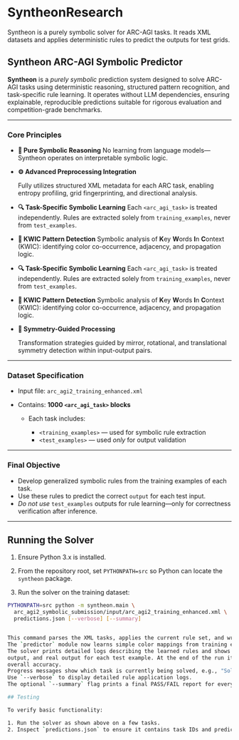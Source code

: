 
# **SyntheonResearch**

Syntheon is a purely symbolic solver for ARC-AGI tasks. It reads XML datasets and
applies deterministic rules to predict the outputs for test grids.

## **Syntheon ARC-AGI Symbolic Predictor**

**Syntheon** is a *purely symbolic* prediction system designed to solve ARC-AGI tasks
using deterministic reasoning, structured pattern recognition, and task-specific rule
learning. It operates without LLM dependencies, ensuring explainable, reproducible
predictions suitable for rigorous evaluation and competition-grade benchmarks.


---

### **Core Principles**

* **🧠 Pure Symbolic Reasoning**
  No learning from language models—Syntheon operates on interpretable symbolic logic.

* **⚙️ Advanced Preprocessing Integration**

  Fully utilizes structured XML metadata for each ARC task, enabling entropy profiling,
  grid fingerprinting, and directional analysis.

* **🔍 Task-Specific Symbolic Learning**
  Each `<arc_agi_task>` is treated independently. Rules are extracted solely from
  `training_examples`, never from `test_examples`.

* **🎨 KWIC Pattern Detection**
  Symbolic analysis of **K**ey **W**ords **I**n **C**ontext (KWIC): identifying
  color co-occurrence, adjacency, and propagation logic.



* **🔍 Task-Specific Symbolic Learning**
  Each `<arc_agi_task>` is treated independently.
   Rules are extracted solely from `training_examples`, never from `test_examples`.

* **🎨 KWIC Pattern Detection**
  Symbolic analysis of **K**ey **W**ords **I**n **C**ontext (KWIC): identifying color co-occurrence, adjacency,
   and propagation logic.


* **🔁 Symmetry-Guided Processing**

  Transformation strategies guided by mirror, rotational, and translational symmetry
  detection within input-output pairs.


---

### **Dataset Specification**

* Input file: `arc_agi2_training_enhanced.xml`
* Contains: **1000 `<arc_agi_task>` blocks**

  * Each task includes:

    * `<training_examples>` — used for symbolic rule extraction
    * `<test_examples>` — used *only* for output validation

---

### **Final Objective**

* Develop generalized symbolic rules from the training examples of each task.
* Use these rules to predict the correct `output` for each test input.
* *Do not use* `test_examples` outputs for rule learning—only for correctness verification after inference.

---


## Running the Solver

1. Ensure Python 3.x is installed.

2. From the repository root, set `PYTHONPATH=src` so Python can locate the `syntheon` package.
3. Run the solver on the training dataset:

```bash
PYTHONPATH=src python -m syntheon.main \
  arc_agi2_symbolic_submission/input/arc_agi2_training_enhanced.xml \
  predictions.json [--verbose] [--summary]


This command parses the XML tasks, applies the current rule set, and writes predictions to `predictions.json`.
The `predictor` module now learns simple color mappings from training examples and applies them to the tests.
The solver prints detailed logs describing the learned rules and shows the input grid, intermediate steps, predicted
output, and real output for each test example. At the end of the run it reports how many tasks were solved and the
overall accuracy.
Progress messages show which task is currently being solved, e.g., "Solving task 3/100 (task_id)".
Use `--verbose` to display detailed rule application logs.
The optional `--summary` flag prints a final PASS/FAIL report for every task.

## Testing

To verify basic functionality:

1. Run the solver as shown above on a few tasks.
2. Inspect `predictions.json` to ensure it contains task IDs and predicted output grids.
